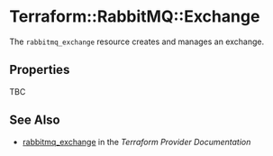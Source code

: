 # Terraform::RabbitMQ::Exchange

The ``rabbitmq_exchange`` resource creates and manages an exchange.

## Properties

TBC

## See Also

* [rabbitmq_exchange](https://www.terraform.io/docs/providers/rabbitmq/r/exchange.html) in the _Terraform Provider Documentation_